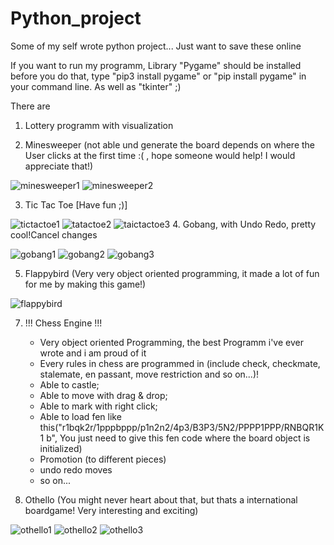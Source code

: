 # Python_project

Some of my self wrote python project...
Just want to save these online

If you want to run my programm,
Library "Pygame" should be installed before you do that,
type "pip3 install pygame" or "pip install pygame" in your command line.
As well as "tkinter" ;)

There are 

1. Lottery programm with visualization


3. Minesweeper (not able und generate the board depends on where the User clicks at the first time :( , hope someone would help! I would appreciate that!)


![minesweeper1](https://user-images.githubusercontent.com/68382039/129888110-a47a3346-3847-439f-abd6-8b3e8603a2fa.png)
![minesweeper2](https://user-images.githubusercontent.com/68382039/129888124-a8a05522-fb70-4ed3-9375-7dd3d91245a3.png)


3. Tic Tac Toe [Have fun ;)]


![tictactoe1](https://user-images.githubusercontent.com/68382039/129886964-380b62c5-6bfb-4c21-99c1-937ba02d7bf2.png)
![tatactoe2](https://user-images.githubusercontent.com/68382039/129886971-f998d5b4-2f7e-48c2-a8d1-ad32e8c11753.png)
![taictactoe3](https://user-images.githubusercontent.com/68382039/129886981-d2eac717-7d5f-411c-82ba-b3bb93921fed.png)
4. Gobang, with Undo Redo, pretty cool!Cancel changes


![gobang1](https://user-images.githubusercontent.com/68382039/129887319-ec8359e7-140f-4e71-ba5c-ab71d290a1c9.png)
![gobang2](https://user-images.githubusercontent.com/68382039/129887331-676a9d69-bcb4-4d83-b582-db4fd17bb89f.png)
![gobang3](https://user-images.githubusercontent.com/68382039/129887338-482ebde7-c9f2-4eeb-84f1-db7981c340e8.png)


5. Flappybird (Very very object oriented programming, it made a lot of fun for me by making this game!)


![flappybird](https://user-images.githubusercontent.com/68382039/129887522-b86df5fe-9072-4586-a9da-6fd73d659e19.png)


7. !!! Chess Engine !!! 
    - Very object oriented Programming, the best Programm i've ever wrote and i am proud of it
    - Every rules in chess are programmed in (include check, checkmate, stalemate, en passant, move restriction and so on...)!
    - Able to castle; 
    - Able to move with drag & drop; 
    - Able to mark with right click; 
    - Able to load fen like this("r1bqk2r/1pppbppp/p1n2n2/4p3/B3P3/5N2/PPPP1PPP/RNBQR1K1 b", 
            You just need to give this fen code where the board object is initialized) 
    - Promotion (to different pieces)
    - undo redo moves
    - so on...


8. Othello (You might never heart about that, but thats a international boardgame! Very interesting and exciting)


![othello1](https://user-images.githubusercontent.com/68382039/129885864-9f2c8d7e-f3a1-4232-9f96-89f98ca69b84.png)
![othello2](https://user-images.githubusercontent.com/68382039/129886303-b96f20da-f076-4e36-9a37-0629ace85af1.png)
![othello3](https://user-images.githubusercontent.com/68382039/129886320-c0c5739c-bd95-4f77-81d7-85b8380152fa.png)

